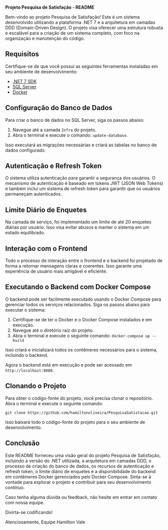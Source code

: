 **Projeto Pesquisa de Satisfação - README**

Bem-vindo ao projeto Pesquisa de Satisfação! Este é um sistema desenvolvido utilizando a plataforma .NET 7 e a arquitetura em camadas DDD (Domain-Driven Design). O projeto visa oferecer uma estrutura robusta e escalável para a criação de um sistema completo, com foco na organização e manutenção do código.

## Requisitos

Certifique-se de que você possui as seguintes ferramentas instaladas em seu ambiente de desenvolvimento:

- [.NET 7 SDK](https://dotnet.microsoft.com/download/dotnet/7.0)
- [SQL Server](https://www.microsoft.com/en-us/sql-server/sql-server-downloads)
- [Docker](https://www.docker.com/get-started)

## Configuração do Banco de Dados

Para criar o banco de dados no SQL Server, siga os passos abaixo:

1. Navegue até a camada `Infra` do projeto.
2. Abra o terminal e execute o comando: `update-database`.

Isso executará as migrações necessárias e criará as tabelas no banco de dados configurado.

## Autenticação e Refresh Token

O sistema utiliza autenticação para garantir a segurança dos usuários. O mecanismo de autenticação é baseado em tokens JWT (JSON Web Tokens) e também inclui um sistema de refresh token para garantir que os usuários permaneçam autenticados.

## Limite Diário de Enquetes

Na camada de serviço, foi implementado um limite de até 20 enquetes diárias por usuário. Isso visa evitar abusos e manter o sistema em um estado equilibrado.

## Interação com o Frontend

Todo o processo de interação entre o frontend e o backend foi projetado de forma a retornar mensagens claras e coerentes. Isso garante uma experiência de usuário mais amigável e eficiente.

## Executando o Backend com Docker Compose

O backend pode ser facilmente executado usando o Docker Compose para gerenciar todos os serviços relacionados. Siga os passos abaixo para executar o sistema:

1. Certifique-se de ter o Docker e o Docker Compose instalados e em execução.
2. Navegue até o diretório raiz do projeto.
3. Abra o terminal e execute o seguinte comando: `docker-compose up --build`

Isso criará e inicializará todos os contêineres necessários para o sistema, incluindo o backend.

Agora o backend está em execução e pode ser acessado em `http://localhost:8080`.

## Clonando o Projeto

Para obter o código-fonte do projeto, você precisa clonar o repositório. Abra o terminal e execute o seguinte comando:

```
git clone https://github.com/hamiltonoliveira/PesquisaSatistacao.git
```

Isso baixará todo o código-fonte do projeto para o seu ambiente de desenvolvimento.

## Conclusão

Este README forneceu uma visão geral do projeto Pesquisa de Satisfação, incluindo a versão do .NET utilizada, a arquitetura em camadas DDD, o processo de criação do banco de dados, os recursos de autenticação e refresh token, o limite diário de enquetes e a disponibilidade do backend em contêineres Docker gerenciados pelo Docker Compose. Sinta-se à vontade para explorar o projeto e contribuir para seu desenvolvimento contínuo.

Caso tenha alguma dúvida ou feedback, não hesite em entrar em contato com nossa equipe.

Divirta-se codificando!

Atenciosamente,
Equipe Hamilton Vale
